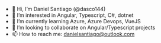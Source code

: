 - 👋 Hi, I’m Daniel Santiago (@dasco144)
- 👀 I’m interested in Angular, Typescript, C#, dotnet
- 🌱 I’m currently learning Azure, Azure Devops, VueJS
- 💞️ I’m looking to collaborate on Angular/Typescript projects
- 📫 How to reach me: danielsantiago@outlook.com

<!---
dasco144/dasco144 is a ✨ special ✨ repository because its `README.md` (this file) appears on your GitHub profile.
You can click the Preview link to take a look at your changes.
--->
